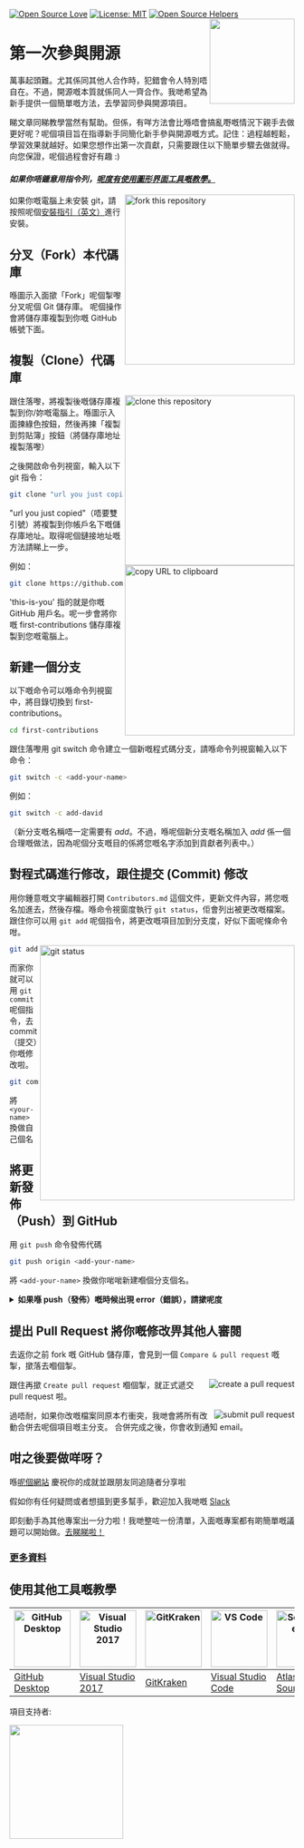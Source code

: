[![Open Source Love](https://badges.frapsoft.com/os/v1/open-source.svg?v=103)](https://github.com/ellerbrock/open-source-badges/)
[![License: MIT](https://img.shields.io/badge/License-MIT-green.svg)](https://opensource.org/licenses/MIT)
[![Open Source Helpers](https://www.codetriage.com/roshanjossey/first-contributions/badges/users.svg)](https://www.codetriage.com/roshanjossey/first-contributions)
[<img align="right" width="150" src="https://firstcontributions.github.io/assets/Readme/join-slack-team.png">](https://join.slack.com/t/firstcontributors/shared_invite/zt-1hg51qkgm-Xc7HxhsiPYNN3ofX2_I8FA)

# 第一次參與開源

萬事起頭難。尤其係同其他人合作時，犯錯會令人特別唔自在。不過，開源嘅本質就係同人一齊合作。我哋希望為新手提供一個簡單嘅方法，去學習同參與開源項目。

睇文章同睇教學當然有幫助。但係，有咩方法會比喺唔會搞亂嘢嘅情況下親手去做更好呢？呢個項目旨在指導新手同簡化新手參與開源嘅方式。記住：過程越輕鬆，學習效果就越好。如果您想作出第一次貢獻，只需要跟住以下簡單步驟去做就得。向您保證，呢個過程會好有趣 :)

#### *如果你唔鍾意用指令列，[呢度有使用圖形界面工具嘅教學。]( #使用其他工具的教學)*

<img align="right" width="300" src="https://firstcontributions.github.io/assets/Readme/fork.png" alt="fork this repository" />

如果你嘅電腦上未安裝 git，請按照呢個[安裝指引（英文）](https://help.github.com/articles/set-up-git/)進行安裝。

## 分叉（Fork）本代碼庫

喺圖示入面撳「Fork」呢個掣嚟分叉呢個 Git 儲存庫。
呢個操作會將儲存庫複製到你嘅 GitHub 帳號下面。

## 複製（Clone）代碼庫

<img align="right" width="300" src="https://firstcontributions.github.io/assets/Readme/clone.png" alt="clone this repository" />

跟住落嚟，將複製後嘅儲存庫複製到你/妳嘅電腦上。喺圖示入面揀綠色按鈕，然後再揀「複製到剪貼簿」按鈕（將儲存庫地址複製落嚟）

之後開啟命令列視窗，輸入以下 git 指令：

```bash
git clone "url you just copied"
```
"url you just copied"（唔要雙引號）將複製到你帳戶名下嘅儲存庫地址。取得呢個鏈接地址嘅方法請睇上一步。

<img align="right" width="300" src="https://firstcontributions.github.io/assets/Readme/copy-to-clipboard.png" alt="copy URL to clipboard" />

例如：
```bash
git clone https://github.com/<this-is-you>/first-contributions.git
```

'this-is-you' 指的就是你嘅 GitHub 用戶名。呢一步會將你嘅 first-contributions 儲存庫複製到您嘅電腦上。

## 新建一個分支

以下嘅命令可以喺命令列視窗中，將目錄切換到 first-contributions。

```bash
cd first-contributions
```
跟住落嚟用 git switch 命令建立一個新嘅程式碼分支，請喺命令列視窗輸入以下命令：
```bash
git switch -c <add-your-name>
```

例如：
```bash
git switch -c add-david
```

（新分支嘅名稱唔一定需要有 *add*。不過，喺呢個新分支嘅名稱加入 *add* 係一個合理嘅做法，因為呢個分支嘅目的係將您嘅名字添加到貢獻者列表中。）

## 對程式碼進行修改，跟住提交 (Commit) 修改

用你鍾意嘅文字編輯器打開 `Contributors.md` 這個文件，更新文件內容，將您嘅名加進去，然後存檔。喺命令視窗度執行 `git status`，佢會列出被更改嘅檔案。跟住你可以用 `git add` 呢個指令，將更改嘅項目加到分支度，好似下面呢條命令咁。

<img align="right" width="450" src="https://firstcontributions.github.io/assets/Readme/git-status.png" alt="git status" />

```bash
git add Contributors.md
```

而家你就可以用 `git commit` 呢個指令，去 commit（提交）你嘅修改啦。
```bash
git commit -m "Add <your-name> to Contributors list"
```
將 `<your-name>` 換做自己個名

## 將更新發佈（Push）到 GitHub

用 `git push` 命令發佈代碼
```bash
git push origin <add-your-name>
```
將 `<add-your-name>` 換做你啱啱新建嗰個分支個名。

<details>
<summary> <strong>如果喺 push（發佈）嘅時候出現 error（錯誤），請撳呢度</strong> </summary>

- ### Authentication Error
     <pre>remote: Support for password authentication was removed on August 13, 2021. Please use a personal access token instead.
  remote: Please see https://github.blog/2020-12-15-token-authentication-requirements-for-git-operations/ for more information.
  fatal: Authentication failed for 'https://github.com/<your-username>/first-contributions.git/'</pre>
  去 [GitHub's tutorial](https://docs.github.com/en/authentication/connecting-to-github-with-ssh/adding-a-new-ssh-key-to-your-github-account) 學習點樣生成新嘅 SSH 密匙同埋點樣設定。

</details>

## 提出 Pull Request 將你嘅修改畀其他人審閱

去返你之前 fork 嘅 GitHub 儲存庫，會見到一個 `Compare & pull request` 嘅掣，撳落去嗰個掣。

<img style="float: right;" src="https://firstcontributions.github.io/assets/Readme/compare-and-pull.png" alt="create a pull request" />

跟住再撳 `Create pull request` 嗰個掣，就正式遞交 pull request 啦。

<img style="float: right;" src="https://firstcontributions.github.io/assets/Readme/submit-pull-request.png" alt="submit pull request" />

過唔耐，如果你改嘅檔案同原本冇衝突，我哋會將所有改動合併去呢個項目嘅主分支。
合併完成之後，你會收到通知 email。

## 咁之後要做咩呀？

喺[呢個網站](https://firstcontributions.github.io/#social-share) 慶祝你的成就並跟朋友同追隨者分享啦

假如你有任何疑問或者想搵到更多幫手，歡迎加入我哋嘅 [Slack](https://join.slack.com/t/firstcontributors/shared_invite/zt-1hg51qkgm-Xc7HxhsiPYNN3ofX2_I8FA)

即刻動手為其他專案出一分力啦！我哋整咗一份清單，入面嘅專案都有啲簡單嘅議題可以開始做。[去睇睇啦！](https://firstcontributions.github.io/#project-list)

### [ 更多資料 ](../additional-material/git_workflow_scenarios/additional-material.md)

## 使用其他工具嘅教學

| <a href="../gui-tool-tutorials/github-desktop-tutorial.md"><img alt="GitHub Desktop" src="https://desktop.github.com/images/desktop-icon.svg" width="100"></a> | <a href="../gui-tool-tutorials/github-windows-vs2017-tutorial.md"><img alt="Visual Studio 2017" src="https://upload.wikimedia.org/wikipedia/commons/c/cd/Visual_Studio_2017_Logo.svg" width="100"></a> | <a href="../gui-tool-tutorials/gitkraken-tutorial.md"><img alt="GitKraken" src="https://firstcontributions.github.io/assets/gui-tool-tutorials/gitkraken-tutorial/gk-icon.png" width="100"></a> | <a href="../gui-tool-tutorials/github-windows-vs-code-tutorial.md"><img alt="VS Code" src="https://upload.wikimedia.org/wikipedia/commons/1/1c/Visual_Studio_Code_1.35_icon.png" width=100></a> | <a href="../gui-tool-tutorials/sourcetree-macos-tutorial.md"><img alt="Sourcetree App" src="https://wac-cdn.atlassian.com/dam/jcr:81b15cde-be2e-4f4a-8af7-9436f4a1b431/Sourcetree-icon-blue.svg" width=100></a> | <a href="../gui-tool-tutorials/github-windows-intellij-tutorial.md"><img alt="IntelliJ IDEA" src="https://upload.wikimedia.org/wikipedia/commons/thumb/9/9c/IntelliJ_IDEA_Icon.svg/512px-IntelliJ_IDEA_Icon.svg.png" width=100></a> |
| --- | --- | --- | --- | --- | --- |
| [GitHub Desktop](../gui-tool-tutorials/github-desktop-tutorial.md) | [Visual Studio 2017](../gui-tool-tutorials/github-windows-vs2017-tutorial.md) | [GitKraken](../gui-tool-tutorials/gitkraken-tutorial.md) | [Visual Studio Code](../gui-tool-tutorials/github-windows-vs-code-tutorial.md) | [Atlassian Sourcetree](../gui-tool-tutorials/sourcetree-macos-tutorial.md) | [IntelliJ IDEA](../gui-tool-tutorials/github-windows-intellij-tutorial.md) |

<p>項目支持者:</p>
<p>
  <a href="https://www.digitalocean.com/">
    <img src="https://opensource.nyc3.cdn.digitaloceanspaces.com/attribution/assets/SVG/DO_Logo_horizontal_blue.svg" width="201px">
  </a>
</p>
